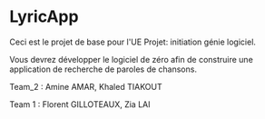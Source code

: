 # LyricApp

Ceci est le projet de base pour l'UE Projet: initiation génie logiciel.

Vous devrez développer le logiciel de zéro afin de construire 
une application de recherche de paroles de chansons.

Team_2 : Amine AMAR, Khaled TIAKOUT

Team 1 : Florent GILLOTEAUX, Zia LAI